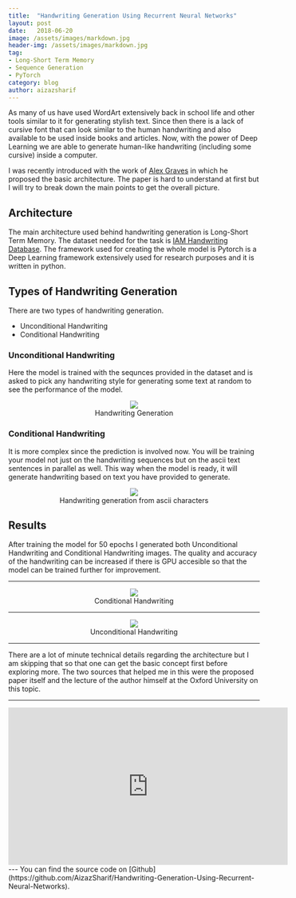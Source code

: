 ```yaml
---
title:  "Handwriting Generation Using Recurrent Neural Networks"
layout: post
date:   2018-06-20 
image: /assets/images/markdown.jpg
header-img: /assets/images/markdown.jpg
tag:
- Long-Short Term Memory
- Sequence Generation
- PyTorch
category: blog
author: aizazsharif
---
```


As many of us have used WordArt extensively back in school life and other tools similar to it for generating stylish text. Since then there is a lack of cursive font that can look similar to the human handwriting and also available to be used inside books and articles. Now, with the power of Deep Learning we are able to generate human-like handwriting (including some cursive) inside a computer.

I was recently introduced with the work of [Alex Graves](https://arxiv.org/abs/1308.0850) in which he proposed the basic architecture. The paper is hard to understand at first but I will try to break down the main points to get the overall picture.

## Architecture
The main architecture used behind handwriting generation is Long-Short Term Memory. The dataset needed for the task is [IAM Handwriting Database](http://www.fki.inf.unibe.ch/databases/iam-handwriting-database). The framework used for creating the whole model is Pytorch is a Deep Learning framework extensively used for research purposes and it is written in python. 


## Types of Handwriting Generation
There are two types of handwriting generation.
- Unconditional Handwriting
- Conditional Handwriting

### Unconditional Handwriting
Here the model is trained with the sequnces provided in the dataset and is asked to pick any handwriting style for generating some text at random to see the performance of the model. 
<center>
<img src="https://greydanus.github.io/assets/scribe/stroke_to_ascii.png">
<figcaption class="caption">Handwriting Generation</figcaption>
</center>

### Conditional Handwriting
It is more complex since the prediction is involved now. You will be training your model not just on the handwriting sequences but on the ascii text sentences in parallel as well. This way when the model is ready, it will generate handwriting based on text you have provided to generate.
<center>
<img src="https://greydanus.github.io/assets/scribe/ascii_to_stroke.png" >
<figcaption class="caption">Handwriting generation from ascii characters</figcaption>
</center>



## Results
After training the model for 50 epochs I generated both Unconditional Handwriting and Conditional Handwriting images. The quality and accuracy of the handwriting can be increased if there is GPU accesible so that the model can be trained further for improvement.

---
<center>
<img src="{{site.baseurl}}/assets/img/conditional_sample_4.png" class="col three caption">
<figcaption class="caption">Conditional Handwriting</figcaption>
</center>


---
<center>

<img src="{{site.baseurl}}/assets/img/unconditional_sample_2.png" class="col three caption">
<figcaption class="caption">Unconditional Handwriting</figcaption>
</center>

---

There are a lot of minute technical details regarding the architecture but I am skipping that so that one can get the basic concept first before exploring more. The two sources that helped me in this were the proposed paper itself and the lecture of the author himself at the Oxford University on this topic.

---
<center>
<iframe width="560" height="315" src="https://www.youtube.com/embed/-yX1SYeDHbg" frameborder="0" allow="autoplay; encrypted-media" allowfullscreen></iframe>
</center>
---
You can find the source code on [Github](https://github.com/AizazSharif/Handwriting-Generation-Using-Recurrent-Neural-Networks).
